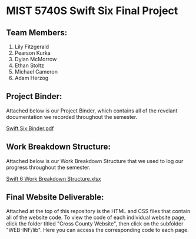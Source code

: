 # MIST 5740S Swift Six Final Project

## Team Members:
1. Lily Fitzgerald
2. Pearson Kurka
3. Dylan McMorrow
4. Ethan Stoltz
5. Michael Cameron
6. Adam Herzog

## Project Binder:
Attached below is our Project Binder, which contains all of the revelant documentation we recorded throughout the semester.

[Swift Six Binder.pdf](https://github.com/dylanmcmorrow5/MIST5740S-SwiftSix/files/13605945/Swift.Six.Binder.pdf)


## Work Breakdown Structure:
Attached below is our Work Breakdown Structure that we used to log our progress throughout the semester.

[Swift 6 Work Breakdown Structure.xlsx](https://github.com/dylanmcmorrow5/MIST5740S-SwiftSix/files/13605254/Swift.6.Work.Breakdown.Structure.xlsx)

## Final Website Deliverable:
Attached at the top of this repository is the HTML and CSS files that contain all of the website code. To view the code of each individual website page, click the folder titled "Cross County Website", then click on the subfolder "WEB-INF/lib". Here you can access the corresponding code to each page. 
